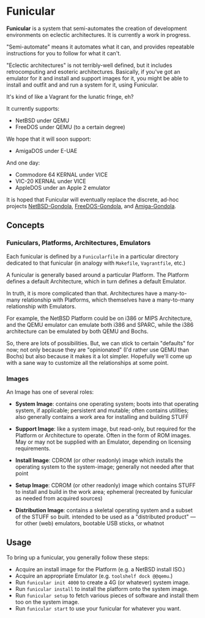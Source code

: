 Funicular
=========

**Funicular** is a system that semi-automates the creation of development
environments on eclectic architectures.  It is currently a work in progress.

"Semi-automate" means it automates what it can, and provides repeatable
instructions for you to follow for what it can't.

"Eclectic architectures" is not terribly-well defined, but it includes
retrocomputing and esoteric architectures.  Basically, if you've got an
emulator for it and install and support images for it, you might be able
to install and outfit and and run a system for it, using Funicular.

It's kind of like a Vagrant for the lunatic fringe, eh?

It currently supports:

*   NetBSD under QEMU
*   FreeDOS under QEMU (to a certain degree)

We hope that it will soon support:

*   AmigaDOS under E-UAE

And one day:

*   Commodore 64 KERNAL under VICE
*   VIC-20 KERNAL under VICE
*   AppleDOS under an Apple 2 emulator

It is hoped that Funicular will eventually replace the discrete, ad-hoc
projects [NetBSD-Gondola](https://github.com/catseye/NetBSD-Gondola),
[FreeDOS-Gondola](https://github.com/catseye/FreeDOS-Gondola), and
[Amiga-Gondola](https://github.com/catseye/Amiga-Gondola).

Concepts
--------

### Funiculars, Platforms, Architectures, Emulators ###

Each funicular is defined by a `Funicularfile` in a particular directory
dedicated to that funicular (in analogy with `Makefile`, `Vagrantfile`, etc.)

A funicular is generally based around a particular Platform.  The Platform
defines a default Architecture, which in turn defines a default Emulator.

In truth, it is more complicated than that.  Architectures have a many-to-many
relationship with Platforms, which themselves have a many-to-many relationship
with Emulators.

For example, the NetBSD Platform could be on i386 or MIPS Architecture, and the
QEMU emulator can emulate both i386 and SPARC, while the i386 architecture can
be emulated by both QEMU and Bochs.

So, there are lots of possibilities.  But, we can stick to certain "defaults"
for now; not only because they are "opinionated" (I'd rather use QEMU than
Bochs) but also because it makes it a lot simpler.  Hopefully we'll come up
with a sane way to customize all the relationships at some point.

### Images ###

An Image has one of several roles:

*   **System Image**: contains one operating system; boots into that operating
    system, if applicable; persistent and mutable; often contains utilities;
    also generally contains a work area for installing and building STUFF

*   **Support Image**: like a system image, but read-only, but required for
    the Platform or Architecture to operate.  Often in the form of ROM images.
    May or may not be supplied with an Emulator, depending on licensing
    requirements.

*   **Install Image**: CDROM (or other readonly) image which installs the operating
    system to the system-image; generally not needed after that point

*   **Setup Image**: CDROM (or other readonly) image which contains STUFF
    to install and build in the work area; ephemeral (recreated by funicular
    as needed from acquired sources)

*   **Distribution Image**: contains a skeletal operating system and a subset of the
    STUFF so built.  intended to be used as a "distributed product" —
    for other (web) emulators, bootable USB sticks, or whatnot

Usage
-----

To bring up a funicular, you generally follow these steps:

*   Acquire an install image for the Platform (e.g. a NetBSD install ISO.)
*   Acquire an appropriate Emulator (e.g. `toolshelf dock @@qemu`.)
*   Run `funicular init 4000` to create a 4G (or whatever) system image.
*   Run `funicular install` to install the platform onto the system image.
*   Run `funicular setup` to fetch various pieces of software and install
    them too on the system image.
*   Run `funicular start` to use your funicular for whatever you want.
